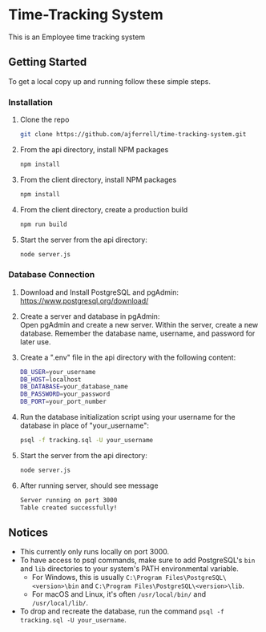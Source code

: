 # Time-Tracking System

This is an Employee time tracking system 

## Getting Started

To get a local copy up and running follow these simple steps.

### Installation

1. Clone the repo
   ```sh
   git clone https://github.com/ajferrell/time-tracking-system.git
   ```
2. From the api directory, install NPM packages
   ```sh
   npm install
   ```
3. From the client directory, install NPM packages
   ```sh
   npm install
   ```
4. From the client directory, create a production build
   ```sh
   npm run build
   ```
4. Start the server from the api directory:
   ```sh
   node server.js
   ```
### Database Connection

1. Download and Install PostgreSQL and pgAdmin:
   https://www.postgresql.org/download/
   
2. Create a server and database in pgAdmin: <br>
   Open pgAdmin and create a new server.
   Within the server, create a new database. Remember the database name, username,     and password for later use.

3. Create a ".env" file in the api directory with the following content:
   ```sh
   DB_USER=your_username
   DB_HOST=localhost
   DB_DATABASE=your_database_name
   DB_PASSWORD=your_password
   DB_PORT=your_port_number
   ```
4. Run the database initialization script using your username for the database in place of "your_username":
   ```sh
   psql -f tracking.sql -U your_username
   ```
5. Start the server from the api directory:
   ```sh
   node server.js
   ```
5. After running server, should see message
   ```sh
   Server running on port 3000
   Table created successfully!
   ```
## Notices
- This currently only runs locally on port 3000.
- To have access to psql commands, make sure to add PostgreSQL's `bin` and `lib` directories to your system's PATH environmental variable. 
  - For Windows, this is usually `C:\Program Files\PostgreSQL\<version>\bin` and `C:\Program Files\PostgreSQL\<version>\lib`. 
  - For macOS and Linux, it's often `/usr/local/bin/` and `/usr/local/lib/`. 
- To drop and recreate the database, run the command `psql -f tracking.sql -U your_username`.
